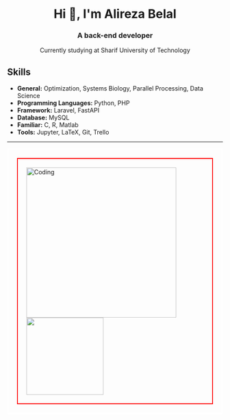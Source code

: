 <div align="center">
    <h1>Hi 👋, I'm Alireza Belal</h1>
    <h3>A back-end developer</h3>
    <p>Currently studying at Sharif University of Technology</p>
</div>

## Skills

- **General:** Optimization, Systems Biology, Parallel Processing, Data Science
- **Programming Languages:** Python, PHP
- **Framework:** Laravel, FastAPI
- **Database:** MySQL
- **Familiar:** C, R, Matlab
- **Tools:** Jupyter, LaTeX, Git, Trello

---

<div style="display: flex; border: 3px solid #fff; padding: 20px;">
   <div style="flex: 40%; padding: 20px; border: 2px solid red;">
    <img width="350" src="https://www.mygo.ge/uploads/blog/1584023795.jpg" alt="Coding">
           <img height="180em" src="https://github-readme-stats.vercel.app/api?username=AlirezaBelal&show_icons=true&theme=github_dark&hide_border=true&date_format=M%20j%5B%2C%20Y%5D&&count_private=true&include_all_commits=true" />
   </div>
</div>

